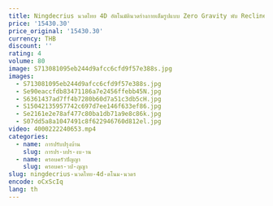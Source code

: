 ```yaml
---
title: Ningdecrius นวดไทย 4D อัตโนมัตินวดร่างกายเต็มรูปแบบ Zero Gravity พับ Recliner 3d Zero Gravity เก้าอี้นวด
price: '15430.30'
price_original: '15430.30'
currency: THB
discount: ''
rating: 4
volume: 80
image: S713081095eb244d9afcc6cfd9f57e388s.jpg
images:
  - S713081095eb244d9afcc6cfd9f57e388s.jpg
  - Se90eaccfdb83471186a7e2456ffebb45N.jpg
  - S6361437ad7ff4b7280b60d7a51c3db5cH.jpg
  - S15042135957742c697d7ee146f633ef86.jpg
  - Se2161e2e78af477c80ba1db71a9e8c86k.jpg
  - S07dd5a8a1047491c8f622946760d812el.jpg
video: 4000222240653.mp4
categories:
  - name: การปรับปรุงบ้าน
    slug: การปร-บปร-งบ-าน
  - name: ครอบครัวปัญญา
    slug: ครอบคร-วป-ญญา
slug: ningdecrius-นวดไทย-4d-ตโนม-นวดร
encode: oCxScIq
lang: th
---
```

  